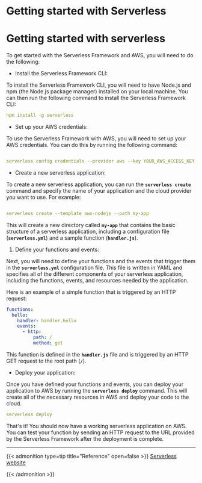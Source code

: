 # Getting started with Serverless


<!--more-->

# Getting started with serverless

To get started with the Serverless Framework and AWS, you will need to do the following:

- Install the Serverless Framework CLI:

To install the Serverless Framework CLI, you will need to have Node.js and npm (the Node.js package manager) installed on your local machine. You can then run the following command to install the Serverless Framework CLI:

```yaml
npm install -g serverless

```

- Set up your AWS credentials:

To use the Serverless Framework with AWS, you will need to set up your AWS credentials. You can do this by running the following command:

```yaml

serverless config credentials --provider aws --key YOUR_AWS_ACCESS_KEY --secret YOUR_AWS_SECRET_KEY
```

- Create a new serverless application:

To create a new serverless application, you can run the **`serverless create`** command and specify the name of your application and the cloud provider you want to use. For example:

```yaml

serverless create --template aws-nodejs --path my-app
```

This will create a new directory called **`my-app`** that contains the basic structure of a serverless application, including a configuration file (**`serverless.yml`**) and a sample function (**`handler.js`**).

1. Define your functions and events:

Next, you will need to define your functions and the events that trigger them in the **`serverless.yml`** configuration file. This file is written in YAML and specifies all of the different components of your serverless application, including the functions, events, and resources needed by the application.

Here is an example of a simple function that is triggered by an HTTP request:

```yaml
functions:
  hello:
    handler: handler.hello
    events:
      - http:
          path: /
          method: get
```

This function is defined in the **`handler.js`** file and is triggered by an HTTP GET request to the root path (**`/`**).

- Deploy your application:

Once you have defined your functions and events, you can deploy your application to AWS by running the **`serverless deploy`** command. This will create all of the necessary resources in AWS and deploy your code to the cloud.

```yaml
serverless deploy
```

That's it! You should now have a working serverless application on AWS. You can test your function by sending an HTTP request to the URL provided by the Serverless Framework after the deployment is complete.


----

{{< admonition type=tip title="Reference" open=false >}}
[Serverless website](https://www.serverless.com) 

{{< /admonition >}}
